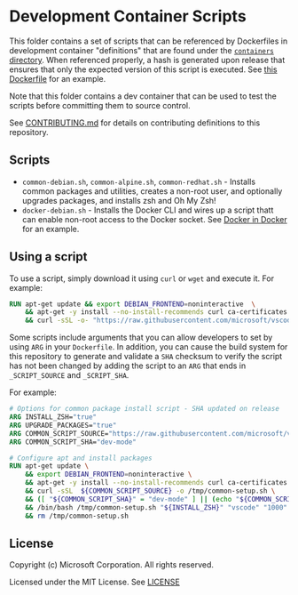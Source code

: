 # Development Container Scripts

This folder contains a set of scripts that can be referenced by Dockerfiles in development container "definitions" that are found under the [`containers` directory](../containers). When referenced properly, a hash is generated upon release that ensures that only the expected version of this script is executed. See [this Dockerfile](../container-templates/dockerfile/.devcontainer/Dockerfile) for an example.

Note that this folder contains a dev container that can be used to test the scripts before committing them to source control.

See [CONTRIBUTING.md](../CONTRIBUTING.md) for details on contributing definitions to this repository.

## Scripts

- `common-debian.sh`, `common-alpine.sh`, `common-redhat.sh` - Installs common packages and utilities, creates a non-root user, and optionally upgrades packages, and installs zsh and Oh My Zsh!
- `docker-debian.sh` - Installs the Docker CLI and wires up a script thatt can enable non-root access to the Docker socket. See [Docker in Docker](../containers/docker-in-docker) for an example.

## Using a script

To use a script, simply download it using `curl` or `wget` and execute it. For example:

```Dockerfile
RUN apt-get update && export DEBIAN_FRONTEND=noninteractive  \
    && apt-get -y install --no-install-recommends curl ca-certificates \
    && curl -sSL -o- "https://raw.githubusercontent.com/microsoft/vscode-dev-containers/master/script-library/common-debian.sh" | bash -
```

Some scripts include arguments that you can allow developers to set by using `ARG` in your `Dockerfile`. In addition, you can cause the build system for this repository to generate and validate a `SHA` checksum to verify the script has not been changed by adding the script to an `ARG` that ends in `_SCRIPT_SOURCE` and `_SCRIPT_SHA`.

For example:

```Dockerfile
# Options for common package install script - SHA updated on release
ARG INSTALL_ZSH="true"
ARG UPGRADE_PACKAGES="true"
ARG COMMON_SCRIPT_SOURCE="https://raw.githubusercontent.com/microsoft/vscode-dev-containers/master/script-library/common-debian.sh"
ARG COMMON_SCRIPT_SHA="dev-mode"

# Configure apt and install packages
RUN apt-get update \
    && export DEBIAN_FRONTEND=noninteractive \
    && apt-get -y install --no-install-recommends curl ca-certificates 2>&1 \
    && curl -sSL  ${COMMON_SCRIPT_SOURCE} -o /tmp/common-setup.sh \
    && ([ "${COMMON_SCRIPT_SHA}" = "dev-mode" ] || (echo "${COMMON_SCRIPT_SHA} /tmp/common-setup.sh" | sha256sum -c -)) \
    && /bin/bash /tmp/common-setup.sh "${INSTALL_ZSH}" "vscode" "1000" "1000" "${UPGRADE_PACKAGES}" \
    && rm /tmp/common-setup.sh
```

## License

Copyright (c) Microsoft Corporation. All rights reserved.

Licensed under the MIT License. See [LICENSE](https://github.com/Microsoft/vscode-dev-containers/blob/master/LICENSE)
